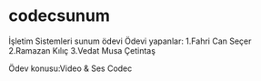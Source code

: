 # codecsunum
İşletim Sistemleri sunum ödevi
Ödevi yapanlar:
1.Fahri Can Seçer
2.Ramazan Kılıç
3.Vedat Musa Çetintaş

Ödev konusu:Video & Ses Codec
